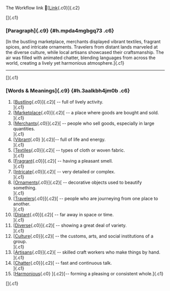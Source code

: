 The Workflow link
👏[[Link](https://www.google.com/url?q=http://www.google.com&sa=D&source=editors&ust=1757975859454575&usg=AOvVaw0xUIqg8srksGp1qiQy70qT){.c0}]{.c2}

[]{.c1}

### [Paragraph]{.c9} {#h.mpda4mgbgq73 .c6}

[In the bustling marketplace, merchants displayed vibrant textiles,
fragrant spices, and intricate ornaments. Travelers from distant lands
marveled at the diverse culture, while local artisans showcased their
craftsmanship. The air was filled with animated chatter, blending
languages from across the world, creating a lively yet harmonious
atmosphere.]{.c1}

------------------------------------------------------------------------

[]{.c1}

### [Words & Meanings]{.c9} {#h.3aalkbh4jm0b .c6}

1.  [[Bustling](https://www.google.com/url?q=http://www.google.com&sa=D&source=editors&ust=1757975859456161&usg=AOvVaw37KTBrOSWdspZgEnE2UBz-){.c0}]{.c2}[ --
    full of lively activity.\
    ]{.c1}
2.  [[Marketplace](https://www.google.com/url?q=http://www.google.com&sa=D&source=editors&ust=1757975859456474&usg=AOvVaw1O29W9JvOZGkmGZrnuL2EG){.c0}]{.c2}[ --
    a place where goods are bought and sold.\
    ]{.c1}
3.  [[Merchants](https://www.google.com/url?q=http://www.google.com&sa=D&source=editors&ust=1757975859456780&usg=AOvVaw3evV1N_TqG0qdxptSOdRwt){.c0}]{.c2}[ --
    people who sell goods, especially in large quantities.\
    ]{.c1}
4.  [[Vibrant](https://www.google.com/url?q=http://www.google.com&sa=D&source=editors&ust=1757975859457188&usg=AOvVaw0-4oOp8KX-fAsBITHY1ZT3){.c0}
    ]{.c2}[-- full of life and energy.\
    ]{.c1}
5.  [[Textiles](https://www.google.com/url?q=http://www.google.com&sa=D&source=editors&ust=1757975859457445&usg=AOvVaw0fRgNDsIDWx6FXZObW8dCX){.c0}]{.c2}[ --
    types of cloth or woven fabric.\
    ]{.c1}
6.  [[Fragrant](https://www.google.com/url?q=http://www.google.com&sa=D&source=editors&ust=1757975859457730&usg=AOvVaw1uNRpkiPCr6Ugk4vD57hbl){.c0}]{.c2}[ --
    having a pleasant smell.\
    ]{.c1}
7.  [[Intricate](https://www.google.com/url?q=http://www.google.com&sa=D&source=editors&ust=1757975859458002&usg=AOvVaw26te6ehCK-wMrZ89_TKdwG){.c0}]{.c2}[ --
    very detailed or complex.\
    ]{.c1}
8.  [[Ornaments](https://www.google.com/url?q=http://www.google.com&sa=D&source=editors&ust=1757975859458277&usg=AOvVaw0EX92DgjYzE-2-jnBJdlqM){.c0}]{.c2}[ --
    decorative objects used to beautify something.\
    ]{.c1}
9.  [[Travelers](https://www.google.com/url?q=http://www.google.com&sa=D&source=editors&ust=1757975859458598&usg=AOvVaw1eY6kTasYUV6-xnEk8CjkW){.c0}]{.c2}[ --
    people who are journeying from one place to another.\
    ]{.c1}
10. [[Distant](https://www.google.com/url?q=http://www.google.com&sa=D&source=editors&ust=1757975859458917&usg=AOvVaw3OSunjXkOHtEFPpNtqhCRL){.c0}]{.c2}[ --
    far away in space or time.\
    ]{.c1}
11. [[Diverse](https://www.google.com/url?q=http://www.google.com&sa=D&source=editors&ust=1757975859459210&usg=AOvVaw1M0-wlkgvABHe4lumhyuTi){.c0}]{.c2}[ --
    showing a great deal of variety.\
    ]{.c1}
12. [[Culture](https://www.google.com/url?q=http://www.google.com&sa=D&source=editors&ust=1757975859459495&usg=AOvVaw3aem3_xA0qNNOh0yJ-vS_8){.c0}]{.c2}[ --
    the customs, arts, and social institutions of a group.\
    ]{.c1}
13. [[Artisans](https://www.google.com/url?q=http://www.google.com&sa=D&source=editors&ust=1757975859459830&usg=AOvVaw03TdfyJtJsvbx1ARaeuVq7){.c0}]{.c2}[ --
    skilled craft workers who make things by hand.\
    ]{.c1}
14. [[Chatter](https://www.google.com/url?q=http://www.google.com&sa=D&source=editors&ust=1757975859460154&usg=AOvVaw3byHB4HxIAPEy_PLKmJCux){.c0}]{.c2}[ --
    fast and continuous talk.\
    ]{.c1}
15. [[Harmonious](https://www.google.com/url?q=http://www.google.com&sa=D&source=editors&ust=1757975859460429&usg=AOvVaw1XZ8QST2Ke_jRPUvQTcU6F){.c0}
    ]{.c2}[-- forming a pleasing or consistent whole.]{.c1}

[]{.c1}
